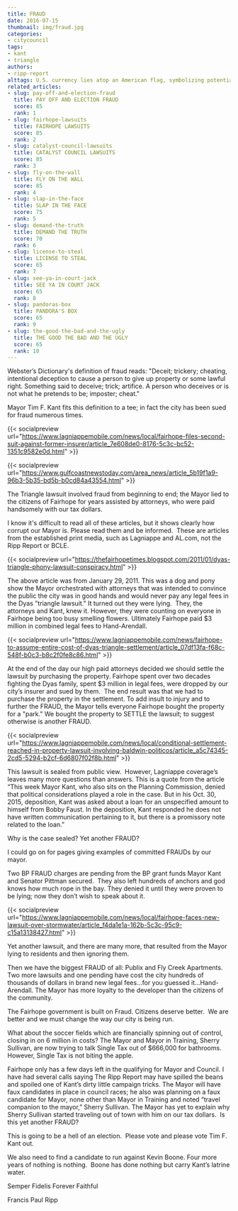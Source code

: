 ```yaml
---
title: FRAUD
date: 2016-07-15
thumbnail: img/fraud.jpg
categories:
- citycouncil
tags:
- kant
- triangle
authors:
- ripp-report
alttags: U.S. currency lies atop an American flag, symbolizing potential fraud and deceit related to legal disputes
related_articles:
- slug: pay-off-and-election-fraud
  title: PAY OFF AND ELECTION FRAUD
  score: 85
  rank: 1
- slug: fairhope-lawsuits
  title: FAIRHOPE LAWSUITS
  score: 85
  rank: 2
- slug: catalyst-council-lawsuits
  title: CATALYST COUNCIL LAWSUITS
  score: 85
  rank: 3
- slug: fly-on-the-wall
  title: FLY ON THE WALL
  score: 85
  rank: 4
- slug: slap-in-the-face
  title: SLAP IN THE FACE
  score: 75
  rank: 5
- slug: demand-the-truth
  title: DEMAND THE TRUTH
  score: 70
  rank: 6
- slug: license-to-steal
  title: LICENSE TO STEAL
  score: 65
  rank: 7
- slug: see-ya-in-court-jack
  title: SEE YA IN COURT JACK
  score: 65
  rank: 8
- slug: pandoras-box
  title: PANDORA'S BOX
  score: 65
  rank: 9
- slug: the-good-the-bad-and-the-ugly
  title: THE GOOD THE BAD AND THE UGLY
  score: 65
  rank: 10
---
```

Webster’s Dictionary's definition of fraud reads: "Deceit; trickery; cheating, intentional deception to cause a person to give up property or some lawful right. Something said to deceive; trick; artifice. A person who deceives or is not what he pretends to be; imposter; cheat."

Mayor Tim F. Kant fits this definition to a tee; in fact the city has been sued for fraud numerous times.

{{< socialpreview url="https://www.lagniappemobile.com/news/local/fairhope-files-second-suit-against-former-insurer/article_7e608de0-8176-5c3c-bc52-1351c9582e0d.html" >}}

{{< socialpreview url="https://www.gulfcoastnewstoday.com/area_news/article_5b19f1a9-96b3-5b35-bd5b-b0cd84a43554.html" >}}

The Triangle lawsuit involved fraud from beginning to end; the Mayor lied to the citizens of Fairhope for years assisted by attorneys, who were paid handsomely with our tax dollars.

I know it's difficult to read all of these articles, but it shows clearly how corrupt our Mayor is. Please read them and be informed.  These are articles from the established print media, such as Lagniappe and AL.com, not the Ripp Report or BCLE.

{{< socialpreview url="https://thefairhopetimes.blogspot.com/2011/01/dyas-triangle-phony-lawsuit-conspiracy.html" >}}

The above article was from January 29, 2011. This was a dog and pony show the Mayor orchestrated with attorneys that was intended to convince the public the city was in good hands and would never pay any legal fees in the Dyas ”triangle lawsuit." It turned out they were lying.  They, the attorneys and Kant, knew it. However, they were counting on everyone in Fairhope being too busy smelling flowers. Ultimately Fairhope paid $3 million in combined legal fees to Hand-Arendall.

{{< socialpreview url="https://www.lagniappemobile.com/news/fairhope-to-assume-entire-cost-of-dyas-triangle-settlement/article_07df13fa-f68c-548f-b0c3-b8c2f0fe8c86.html" >}}

At the end of the day our high paid attorneys decided we should settle the lawsuit by purchasing the property. Fairhope spent over two decades fighting the Dyas family, spent $3 million in legal fees, were dropped by our city’s insurer and sued by them.  The end result was that we had to purchase the property in the settlement. To add insult to injury and to further the FRAUD, the Mayor tells everyone Fairhope bought the property for a "park." We bought the property to SETTLE the lawsuit; to suggest otherwise is another FRAUD.

{{< socialpreview url="https://www.lagniappemobile.com/news/local/conditional-settlement-reached-in-property-lawsuit-involving-baldwin-politicos/article_a5c74345-2cd5-5294-b2cf-6d6807f02f8b.html" >}}

This lawsuit is sealed from public view.  However, Lagniappe coverage’s leaves many more questions than answers. This is a quote from the article “This week Mayor Kant, who also sits on the Planning Commission, denied that political considerations played a role in the case. But in his Oct. 30, 2015, deposition, Kant was asked about a loan for an unspecified amount to himself from Bobby Faust. In the deposition, Kant responded he does not have written communication pertaining to it, but there is a promissory note related to the loan.”

Why is the case sealed? Yet another FRAUD?

I could go on for pages giving examples of committed FRAUDs by our mayor.

Two BP FRAUD charges are pending from the BP grant funds Mayor Kant and Senator Pittman secured.  They also left hundreds of anchors and god knows how much rope in the bay. They denied it until they were proven to be lying; now they don’t wish to speak about it.

{{< socialpreview url="https://www.lagniappemobile.com/news/local/fairhope-faces-new-lawsuit-over-stormwater/article_f4da1e1a-162b-5c3c-95c9-c15a13138427.html" >}}

Yet another lawsuit, and there are many more, that resulted from the Mayor lying to residents and then ignoring them.

Then we have the biggest FRAUD of all: Publix and Fly Creek Apartments. Two more lawsuits and one pending have cost the city hundreds of thousands of dollars in brand new legal fees...for you guessed it...Hand-Arendall. The Mayor has more loyalty to the developer than the citizens of the community.

The Fairhope government is built on Fraud. Citizens deserve better.  We are better and we must change the way our city is being run.

What about the soccer fields which are financially spinning out of control, closing in on 6 million in costs? The Mayor and Mayor in Training, Sherry Sullivan, are now trying to talk Single Tax out of $666,000 for bathrooms. However, Single Tax is not biting the apple.

Fairhope only has a few days left in the qualifying for Mayor and Council. I have had several calls saying The Ripp Report may have spilled the beans and spoiled one of Kant’s dirty little campaign tricks. The Mayor will have faux candidates in place in council races; he also was planning on a faux candidate for Mayor, none other than Mayor in Training and noted “travel companion to the mayor,” Sherry Sullivan. The Mayor has yet to explain why Sherry Sullivan started traveling out of town with him on our tax dollars.  Is this yet another FRAUD?

This is going to be a hell of an election.  Please vote and please vote Tim F. Kant out.

We also need to find a candidate to run against Kevin Boone. Four more years of nothing is nothing.  Boone has done nothing but carry Kant’s latrine water.

Semper Fidelis Forever Faithful

Francis Paul Ripp
